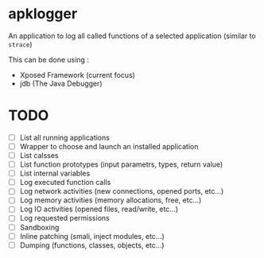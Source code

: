 # apklogger

An application to log all called functions of a selected application (similar to `strace`)

This can be done using :
 - Xposed Framework (current focus)
 - jdb (The Java Debugger)
 
# TODO
- [ ] List all running applications
- [ ] Wrapper to choose and launch an installed application
- [ ] List calsses 
- [ ] List function prototypes (input parametrs, types, return value)
- [ ] List internal variables
- [ ] Log executed function calls
- [ ] Log network activities (new connections, opened ports, etc...)
- [ ] Log memory activities (memory allocations, free, etc...)
- [ ] Log IO activities (opened files, read/write, etc...)
- [ ] Log requested permissions
- [ ] Sandboxing
- [ ] Inline patching (smali, inject modules, etc...)
- [ ] Dumping (functions, classes, objects, etc...)
